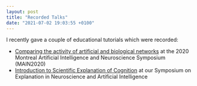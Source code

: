 ```yaml
---
layout: post
title: "Recorded Talks"
date: "2021-07-02 19:03:55 +0100"
---
```

I recently gave a couple of educational tutorials which were recorded:

* [Comparing the activity of artificial and biological networks](https://www.crowdcast.io/e/main2020/30) at the 2020 Montreal Artificial Intelligence and Neuroscience Symposium (MAIN2020)
* [Introduction to Scientific Explanation of Cognition](https://www.crowdcast.io/e/senai2021/1) at our Symposium on Explanation in Neuroscience and Artificial Intelligence

